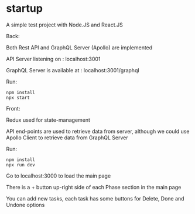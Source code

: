 # startup

A simple test project with Node.JS and React.JS

Back:

Both Rest API and GraphQL Server (Apollo) are implemented

API Server listening on : localhost:3001

GraphQL Server is available at : localhost:3001/graphql

Run:

```
npm install
npx start
```

Front:

Redux used for state-management

API end-points are used to retrieve data from server, although we could use Apollo Client to retrieve data from GraphQL Server

Run:

```
npm install
npx run dev
```

Go to localhost:3000 to load the main page

There is a + button up-right side of each Phase section in the main page

You can add new tasks, each task has some buttons for Delete, Done and Undone options
